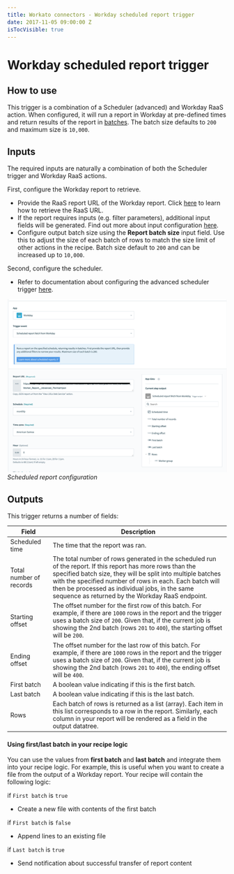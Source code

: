 ```yaml
---
title: Workato connectors - Workday scheduled report trigger
date: 2017-11-05 09:00:00 Z
isTocVisible: true
---
```


# Workday scheduled report trigger

## How to use
This trigger is a combination of a Scheduler (advanced) and Workday RaaS action. When configured, it will run a report in Workday at pre-defined times and return results of the report in [batches](/features/batch-processing.md). The batch size defaults to `200` and maximum size is `10,000`.

## Inputs
The required inputs are naturally a combination of both the Scheduler trigger and Workday RaaS actions.

First, configure the Workday report to retrieve.

- Provide the RaaS report URL of the Workday report. Click [here](/connectors/workday/workday_raas.md) to learn how to retrieve the RaaS URL.
- If the report requires inputs (e.g. filter parameters), additional input fields will be generated. Find out more about input configuration [here](/connectors/workday/get_report.md#custom-report-inputs).
- Configure output batch size using the **Report batch size** input field. Use this to adjust the size of each batch of rows to match the size limit of other actions in the recipe. Batch size default to `200` and can be increased up to `10,000`.

Second, configure the scheduler.

- Refer to documentation about configuring the advanced scheduler trigger [here](/features/scheduler.md).

![Scheduled report input](/assets/images/connectors/workday/scheduled-report-input.png)
*Scheduled report configuration*

## Outputs
This trigger returns a number of fields:

| Field                   | Description |
| ----------------------- | ----------- |
| Scheduled time          | The time that the report was ran. |
| Total number of records | The total number of rows generated in the scheduled run of the report. If this report has more rows than the specified batch size, they will be split into multiple batches with the specified number of rows in each. Each batch will then be processed as individual jobs, in the same sequence as returned by the Workday RaaS endpoint. |
| Starting offset         | The offset number for the first row of this batch. For example, if there are `1000` rows in the report and the trigger uses a batch size of `200`. Given that, if the current job is showing the 2nd batch (rows `201` to `400`), the starting offset will be `200`. |
| Ending offset           | The offset number for the last row of this batch. For example, if there are `1000` rows in the report and the trigger uses a batch size of `200`. Given that, if the current job is showing the 2nd batch (rows `201` to `400`), the ending offset will be `400`. |
| First batch             | A boolean value indicating if this is the first batch. |
| Last batch              | A boolean value indicating if this is the last batch. |
| Rows                    | Each batch of rows is returned as a list (array). Each item in this list corresponds to a row in the report. Similarly, each column in your report will be rendered as a field in the output datatree. |

#### Using first/last batch in your recipe logic
You can use the values from **first batch** and **last batch** and integrate them into your recipe logic. For example, this is useful when you want to create a file from the output of a Workday report. Your recipe will contain the following logic:

if `First batch` is `true`
- Create a new file with contents of the first batch

if `First batch` is `false`
- Append lines to an existing file

if `Last batch` is `true`
- Send notification about successful transfer of report content
